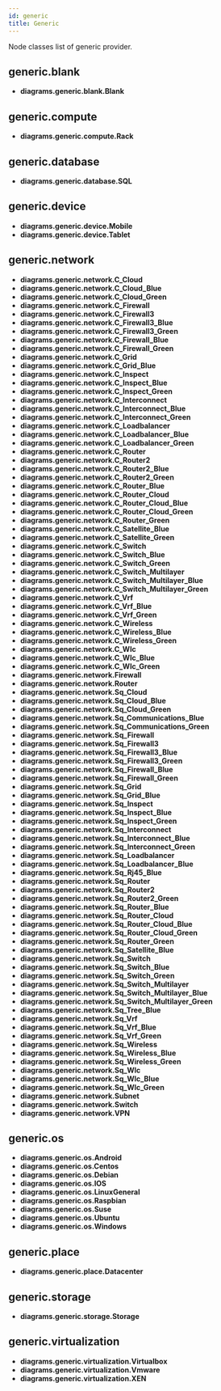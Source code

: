 ```yaml
---
id: generic
title: Generic
---
```


Node classes list of generic provider.

## generic.blank

- **diagrams.generic.blank.Blank**

## generic.compute

- **diagrams.generic.compute.Rack**

## generic.database

- **diagrams.generic.database.SQL**

## generic.device

- **diagrams.generic.device.Mobile**
- **diagrams.generic.device.Tablet**

## generic.network

- **diagrams.generic.network.C_Cloud**
- **diagrams.generic.network.C_Cloud_Blue**
- **diagrams.generic.network.C_Cloud_Green**
- **diagrams.generic.network.C_Firewall**
- **diagrams.generic.network.C_Firewall3**
- **diagrams.generic.network.C_Firewall3_Blue**
- **diagrams.generic.network.C_Firewall3_Green**
- **diagrams.generic.network.C_Firewall_Blue**
- **diagrams.generic.network.C_Firewall_Green**
- **diagrams.generic.network.C_Grid**
- **diagrams.generic.network.C_Grid_Blue**
- **diagrams.generic.network.C_Inspect**
- **diagrams.generic.network.C_Inspect_Blue**
- **diagrams.generic.network.C_Inspect_Green**
- **diagrams.generic.network.C_Interconnect**
- **diagrams.generic.network.C_Interconnect_Blue**
- **diagrams.generic.network.C_Interconnect_Green**
- **diagrams.generic.network.C_Loadbalancer**
- **diagrams.generic.network.C_Loadbalancer_Blue**
- **diagrams.generic.network.C_Loadbalancer_Green**
- **diagrams.generic.network.C_Router**
- **diagrams.generic.network.C_Router2**
- **diagrams.generic.network.C_Router2_Blue**
- **diagrams.generic.network.C_Router2_Green**
- **diagrams.generic.network.C_Router_Blue**
- **diagrams.generic.network.C_Router_Cloud**
- **diagrams.generic.network.C_Router_Cloud_Blue**
- **diagrams.generic.network.C_Router_Cloud_Green**
- **diagrams.generic.network.C_Router_Green**
- **diagrams.generic.network.C_Satellite_Blue**
- **diagrams.generic.network.C_Satellite_Green**
- **diagrams.generic.network.C_Switch**
- **diagrams.generic.network.C_Switch_Blue**
- **diagrams.generic.network.C_Switch_Green**
- **diagrams.generic.network.C_Switch_Multilayer**
- **diagrams.generic.network.C_Switch_Multilayer_Blue**
- **diagrams.generic.network.C_Switch_Multilayer_Green**
- **diagrams.generic.network.C_Vrf**
- **diagrams.generic.network.C_Vrf_Blue**
- **diagrams.generic.network.C_Vrf_Green**
- **diagrams.generic.network.C_Wireless**
- **diagrams.generic.network.C_Wireless_Blue**
- **diagrams.generic.network.C_Wireless_Green**
- **diagrams.generic.network.C_Wlc**
- **diagrams.generic.network.C_Wlc_Blue**
- **diagrams.generic.network.C_Wlc_Green**
- **diagrams.generic.network.Firewall**
- **diagrams.generic.network.Router**
- **diagrams.generic.network.Sq_Cloud**
- **diagrams.generic.network.Sq_Cloud_Blue**
- **diagrams.generic.network.Sq_Cloud_Green**
- **diagrams.generic.network.Sq_Communications_Blue**
- **diagrams.generic.network.Sq_Communications_Green**
- **diagrams.generic.network.Sq_Firewall**
- **diagrams.generic.network.Sq_Firewall3**
- **diagrams.generic.network.Sq_Firewall3_Blue**
- **diagrams.generic.network.Sq_Firewall3_Green**
- **diagrams.generic.network.Sq_Firewall_Blue**
- **diagrams.generic.network.Sq_Firewall_Green**
- **diagrams.generic.network.Sq_Grid**
- **diagrams.generic.network.Sq_Grid_Blue**
- **diagrams.generic.network.Sq_Inspect**
- **diagrams.generic.network.Sq_Inspect_Blue**
- **diagrams.generic.network.Sq_Inspect_Green**
- **diagrams.generic.network.Sq_Interconnect**
- **diagrams.generic.network.Sq_Interconnect_Blue**
- **diagrams.generic.network.Sq_Interconnect_Green**
- **diagrams.generic.network.Sq_Loadbalancer**
- **diagrams.generic.network.Sq_Loadbalancer_Blue**
- **diagrams.generic.network.Sq_Rj45_Blue**
- **diagrams.generic.network.Sq_Router**
- **diagrams.generic.network.Sq_Router2**
- **diagrams.generic.network.Sq_Router2_Green**
- **diagrams.generic.network.Sq_Router_Blue**
- **diagrams.generic.network.Sq_Router_Cloud**
- **diagrams.generic.network.Sq_Router_Cloud_Blue**
- **diagrams.generic.network.Sq_Router_Cloud_Green**
- **diagrams.generic.network.Sq_Router_Green**
- **diagrams.generic.network.Sq_Satellite_Blue**
- **diagrams.generic.network.Sq_Switch**
- **diagrams.generic.network.Sq_Switch_Blue**
- **diagrams.generic.network.Sq_Switch_Green**
- **diagrams.generic.network.Sq_Switch_Multilayer**
- **diagrams.generic.network.Sq_Switch_Multilayer_Blue**
- **diagrams.generic.network.Sq_Switch_Multilayer_Green**
- **diagrams.generic.network.Sq_Tree_Blue**
- **diagrams.generic.network.Sq_Vrf**
- **diagrams.generic.network.Sq_Vrf_Blue**
- **diagrams.generic.network.Sq_Vrf_Green**
- **diagrams.generic.network.Sq_Wireless**
- **diagrams.generic.network.Sq_Wireless_Blue**
- **diagrams.generic.network.Sq_Wireless_Green**
- **diagrams.generic.network.Sq_Wlc**
- **diagrams.generic.network.Sq_Wlc_Blue**
- **diagrams.generic.network.Sq_Wlc_Green**
- **diagrams.generic.network.Subnet**
- **diagrams.generic.network.Switch**
- **diagrams.generic.network.VPN**

## generic.os

- **diagrams.generic.os.Android**
- **diagrams.generic.os.Centos**
- **diagrams.generic.os.Debian**
- **diagrams.generic.os.IOS**
- **diagrams.generic.os.LinuxGeneral**
- **diagrams.generic.os.Raspbian**
- **diagrams.generic.os.Suse**
- **diagrams.generic.os.Ubuntu**
- **diagrams.generic.os.Windows**

## generic.place

- **diagrams.generic.place.Datacenter**

## generic.storage

- **diagrams.generic.storage.Storage**

## generic.virtualization

- **diagrams.generic.virtualization.Virtualbox**
- **diagrams.generic.virtualization.Vmware**
- **diagrams.generic.virtualization.XEN**
